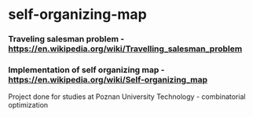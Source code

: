 # self-organizing-map

### Traveling salesman problem - https://en.wikipedia.org/wiki/Travelling_salesman_problem

### Implementation of self organizing map - https://en.wikipedia.org/wiki/Self-organizing_map

Project done for studies at Poznan University Technology - combinatorial optimization
